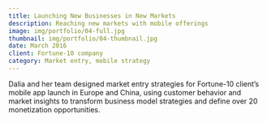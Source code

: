 ```yaml
---
title: Launching New Businesses in New Markets 
description: Reaching new markets with mobile offerings
image: img/portfolio/04-full.jpg
thumbnail: img/portfolio/04-thumbnail.jpg
date: March 2016
client: Fortune-10 company
category: Market entry, mobile strategy
---
```

Dalia and her team designed market entry strategies for Fortune-10 client’s mobile app launch in Europe and China, using customer behavior and market insights to transform business model strategies and define over 20 monetization opportunities. 
